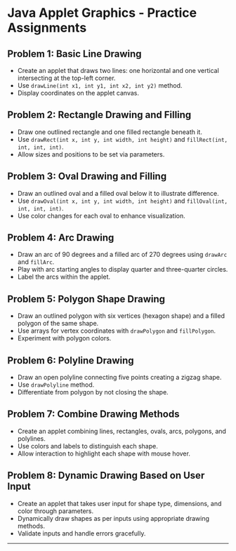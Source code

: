 # Java Applet Graphics - Practice Assignments

## Problem 1: Basic Line Drawing

- Create an applet that draws two lines: one horizontal and one vertical intersecting at the top-left corner.
- Use `drawLine(int x1, int y1, int x2, int y2)` method.
- Display coordinates on the applet canvas.


## Problem 2: Rectangle Drawing and Filling

- Draw one outlined rectangle and one filled rectangle beneath it.
- Use `drawRect(int x, int y, int width, int height)` and `fillRect(int, int, int, int)`.
- Allow sizes and positions to be set via parameters.


## Problem 3: Oval Drawing and Filling

- Draw an outlined oval and a filled oval below it to illustrate difference.
- Use `drawOval(int x, int y, int width, int height)` and `fillOval(int, int, int, int)`.
- Use color changes for each oval to enhance visualization.


## Problem 4: Arc Drawing

- Draw an arc of 90 degrees and a filled arc of 270 degrees using `drawArc` and `fillArc`.
- Play with arc starting angles to display quarter and three-quarter circles.
- Label the arcs within the applet.


## Problem 5: Polygon Shape Drawing

- Draw an outlined polygon with six vertices (hexagon shape) and a filled polygon of the same shape.
- Use arrays for vertex coordinates with `drawPolygon` and `fillPolygon`.
- Experiment with polygon colors.


## Problem 6: Polyline Drawing

- Draw an open polyline connecting five points creating a zigzag shape.
- Use `drawPolyline` method.
- Differentiate from polygon by not closing the shape.


## Problem 7: Combine Drawing Methods

- Create an applet combining lines, rectangles, ovals, arcs, polygons, and polylines.
- Use colors and labels to distinguish each shape.
- Allow interaction to highlight each shape with mouse hover.


## Problem 8: Dynamic Drawing Based on User Input

- Create an applet that takes user input for shape type, dimensions, and color through parameters.
- Dynamically draw shapes as per inputs using appropriate drawing methods.
- Validate inputs and handle errors gracefully.

***